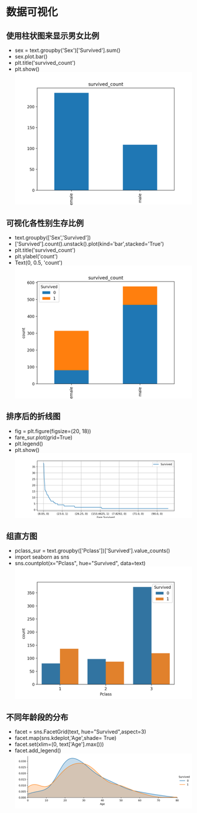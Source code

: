 # 数据可视化
## 使用柱状图来显示男女比例
- sex = text.groupby('Sex')['Survived'].sum()
- sex.plot.bar()
- plt.title('survived_count')
- plt.show()
![image](https://github.com/gluorokana/Pictures/blob/master/Figure_1.png)
## 可视化各性别生存比例
- text.groupby(['Sex','Survived'])
- ['Survived'].count().unstack().plot(kind='bar',stacked='True')
- plt.title('survived_count')
- plt.ylabel('count')
- Text(0, 0.5, 'count')
![image](https://github.com/gluorokana/Pictures/blob/master/Figure_2.png)
## 排序后的折线图
- fig = plt.figure(figsize=(20, 18))
- fare_sur.plot(grid=True)
- plt.legend()
- plt.show()
![image](https://github.com/gluorokana/Pictures/blob/master/Figure_3.png)

## 组直方图
- pclass_sur = text.groupby(['Pclass'])['Survived'].value_counts()
- import seaborn as sns
- sns.countplot(x="Pclass", hue="Survived", data=text)
![image](https://github.com/gluorokana/Pictures/blob/master/Figure_4.png)

## 不同年龄段的分布
- facet = sns.FacetGrid(text, hue="Survived",aspect=3)
- facet.map(sns.kdeplot,'Age',shade= True)
- facet.set(xlim=(0, text['Age'].max()))
- facet.add_legend()
![image](https://github.com/gluorokana/Pictures/blob/master/Figure_5.png)

